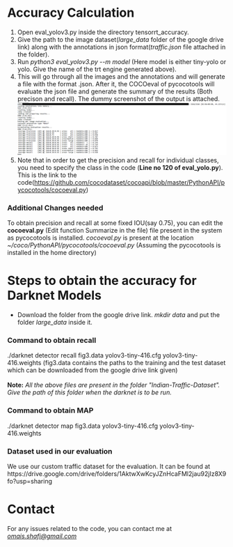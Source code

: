 
# Accuracy Calculation
1. Open eval_yolov3.py inside the directory tensorrt_accuracy. <br>
2. Give the path to the image dataset(<i>large_data</i> folder of the google drive link) along with the annotations in json format(<i>traffic.json</i> file attached in the folder).<br>
3. Run <i>python3 eval_yolov3.py --m model</i> (Here model is either tiny-yolo or yolo. Give the name of the trt engine generated above).<br>
4. This will go through all the images and the annotations and will generate a file with the format .json. After it, the COCOeval of pycocotools will evaluate the json file and generate the summary of the results (Both precison and recall). The dummy screenshot of the output is attached.
 ![Accuracy_output](mdoutput.png)
 5. Note that in order to get the precision and recall for individual classes, you need to specify the class in the code (<b>Line no 120 of eval_yolo.py</b>). This is the link to the code(https://github.com/cocodataset/cocoapi/blob/master/PythonAPI/pycocotools/cocoeval.py)<br>

<h3> Additional Changes needed</h3>
 To obtain precision and recall at some fixed IOU(say 0.75), you can edit the <b>cocoeval.py</b> (Edit function Summarize in the file) file present in the system as pycocotools is installed. <i>cocoeval.py</i> is present at the location <i> ~/coco/PythonAPI/pycocotools/cocoeval.py</i> (Assuming the pycocotools is installed in the home directory)


# Steps to obtain the accuracy for Darknet Models
* Download the folder from the google drive link. <i> mkdir data</i> and put the folder <i>large_data</i> inside it.

<h3> Command to obtain recall</h3>
 ./darknet detector recall fig3.data yolov3-tiny-416.cfg yolov3-tiny-416.weights (fig3.data contains the paths to the training and the test dataset which can be downloaded from the google drive link given)<br>
 <br>
 <b>Note:</b><i> All the above files are present in the folder "Indian-Traffic-Dataset". Give the path of this folder when the darknet is to be run.</i>


<h3> Command to obtain MAP </h3>
./darknet detector map fig3.data yolov3-tiny-416.cfg yolov3-tiny-416.weights 


<h3> Dataset used in our evaluation </h3>
We use our custom traffic dataset for the evaluation. It can be found at https://drive.google.com/drive/folders/1AktwXwKcyJZnHcaFMl2jau92jIz8X9fo?usp=sharing

# Contact
For any issues related to the code, you can contact me at <i>omais.shafi@gmail.com</i>
  
